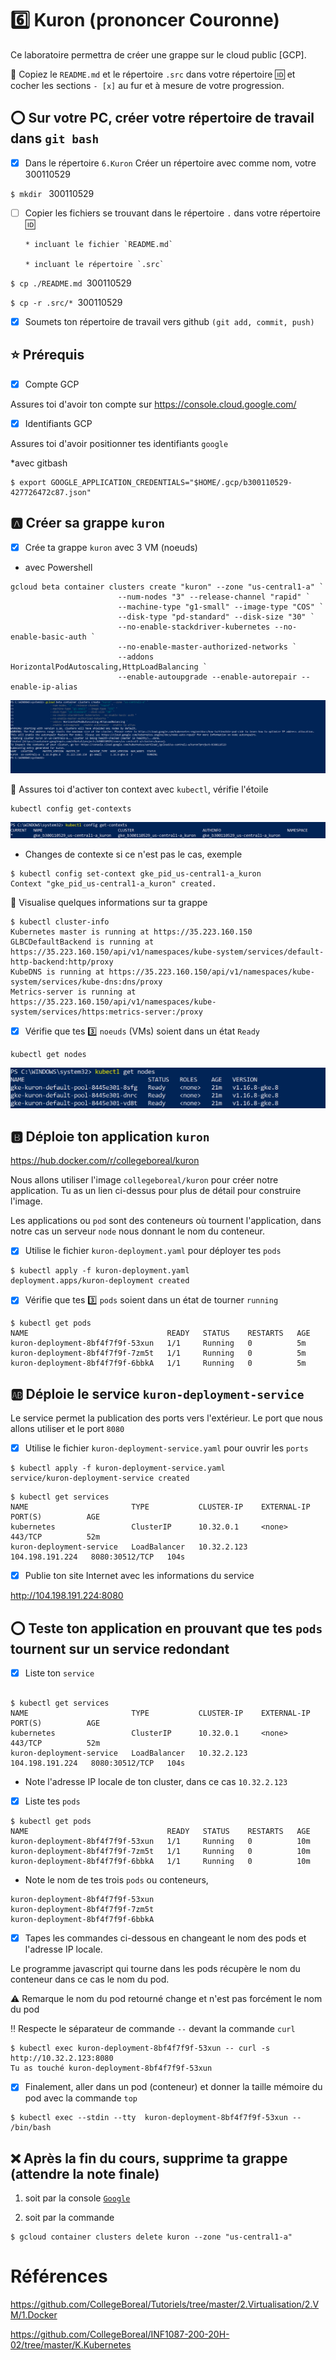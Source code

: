 # :six: Kuron (prononcer Couronne)

Ce laboratoire permettra de créer une grappe sur le cloud public [GCP]. 

:closed_book: Copiez le `README.md` et le répertoire `.src` dans votre répertoire :id: et cocher les sections `- [x]` au fur et à mesure de votre progression.

## :o: Sur votre PC, créer votre répertoire de travail dans `git bash`

- [X] Dans le répertoire `6.Kuron` Créer un répertoire avec comme nom, votre 300110529

`$ mkdir ` 300110529

- [ ] Copier les fichiers se trouvant dans le répertoire `.` dans votre répertoire :id:

      * incluant le fichier `README.md` 

      * incluant le répertoire `.src` 


`$ cp ./README.md `300110529` `

`$ cp -r .src/* `300110529` `

- [X] Soumets ton répertoire de travail vers github `(git add, commit, push)` 


## :star: Prérequis

- [X] Compte GCP

Assures toi d'avoir ton compte sur https://console.cloud.google.com/

- [X] Identifiants GCP 

Assures toi d'avoir positionner tes identifiants `google`

*avec gitbash

```
$ export GOOGLE_APPLICATION_CREDENTIALS="$HOME/.gcp/b300110529-427726472c87.json"
```

## :a: Créer sa grappe `kuron`

- [X] Crée ta grappe `kuron` avec 3 VM (noeuds)

* avec Powershell
```
gcloud beta container clusters create "kuron" --zone "us-central1-a" `
                        --num-nodes "3" --release-channel "rapid" `
                        --machine-type "g1-small" --image-type "COS" `
                        --disk-type "pd-standard" --disk-size "30" `
                        --no-enable-stackdriver-kubernetes --no-enable-basic-auth `
                        --no-enable-master-authorized-networks `
                        --addons HorizontalPodAutoscaling,HttpLoadBalancing `
                        --enable-autoupgrade --enable-autorepair --enable-ip-alias
```

![image](photo/Kuron.PNG)

:round_pushpin: Assures toi d'activer ton context avec `kubectl`, vérifie l'étoile
```
kubectl config get-contexts
```
![image](photo/kuron1.PNG)

* Changes de contexte si ce n'est pas le cas, exemple

```
$ kubectl config set-context gke_pid_us-central1-a_kuron
Context "gke_pid_us-central1-a_kuron" created.
```

:round_pushpin: Visualise quelques informations sur ta grappe

```
$ kubectl cluster-info
Kubernetes master is running at https://35.223.160.150
GLBCDefaultBackend is running at https://35.223.160.150/api/v1/namespaces/kube-system/services/default-http-backend:http/proxy
KubeDNS is running at https://35.223.160.150/api/v1/namespaces/kube-system/services/kube-dns:dns/proxy
Metrics-server is running at https://35.223.160.150/api/v1/namespaces/kube-system/services/https:metrics-server:/proxy
```

- [X] Vérifie que tes :three: `noeuds` (VMs) soient dans un état `Ready`

```
kubectl get nodes
```
![image](photo/Kuron2.PNG)

## :b: Déploie ton application `kuron`
https://hub.docker.com/r/collegeboreal/kuron

Nous allons utiliser l'image `collegeboreal/kuron` pour créer notre application. Tu as un lien ci-dessus pour plus de détail pour construire l'image.

Les applications ou `pod` sont des conteneurs où tournent l'application, dans notre cas un serveur `node` nous donnant le nom du conteneur.

- [X] Utilise le fichier `kuron-deployment.yaml` pour déployer tes `pods`

```
$ kubectl apply -f kuron-deployment.yaml 
deployment.apps/kuron-deployment created
```
- [X] Vérifie que tes :three: `pods` soient dans un état de tourner `running`

```
$ kubectl get pods
NAME                               READY   STATUS    RESTARTS   AGE
kuron-deployment-8bf4f7f9f-53xun   1/1     Running   0          5m
kuron-deployment-8bf4f7f9f-7zm5t   1/1     Running   0          5m
kuron-deployment-8bf4f7f9f-6bbkA   1/1     Running   0          5m
```

## :ab: Déploie le service `kuron-deployment-service`

Le service permet la publication des ports vers l'extérieur. Le port que nous allons utiliser et le port `8080`

- [X] Utilise le fichier `kuron-deployment-service.yaml` pour ouvrir les `ports`

```
$ kubectl apply -f kuron-deployment-service.yaml 
service/kuron-deployment-service created
```

```
$ kubectl get services
NAME                       TYPE           CLUSTER-IP    EXTERNAL-IP       PORT(S)          AGE
kubernetes                 ClusterIP      10.32.0.1     <none>            443/TCP          52m
kuron-deployment-service   LoadBalancer   10.32.2.123   104.198.191.224   8080:30512/TCP   104s
```

- [X] Publie ton site Internet avec les informations du service


http://104.198.191.224:8080

## :o: Teste ton application en prouvant que tes `pods` tournent sur un service redondant

- [X] Liste ton `service`

```

$ kubectl get services   
NAME                       TYPE           CLUSTER-IP    EXTERNAL-IP       PORT(S)          AGE
kubernetes                 ClusterIP      10.32.0.1     <none>            443/TCP          52m
kuron-deployment-service   LoadBalancer   10.32.2.123   104.198.191.224   8080:30512/TCP   104s

```
     
 * Note l'adresse IP locale de ton cluster, dans ce cas `10.32.2.123` 

- [X] Liste tes `pods`

```
$ kubectl get pods 
NAME                               READY   STATUS    RESTARTS   AGE
kuron-deployment-8bf4f7f9f-53xun   1/1     Running   0          10m
kuron-deployment-8bf4f7f9f-7zm5t   1/1     Running   0          10m
kuron-deployment-8bf4f7f9f-6bbkA   1/1     Running   0          10m

```

* Note le nom de tes trois `pods` ou conteneurs,
```
kuron-deployment-8bf4f7f9f-53xun
kuron-deployment-8bf4f7f9f-7zm5t
kuron-deployment-8bf4f7f9f-6bbkA
````


- [X] Tapes les commandes ci-dessous en changeant le nom des pods et l'adresse IP locale.

Le programme javascript qui tourne dans les pods récupère le nom du conteneur dans ce cas le nom du pod.

:warning: Remarque le nom du pod retourné change et n'est pas forcément le nom du pod

:bangbang: Respecte le séparateur de commande `--` devant la commande `curl`

```
$ kubectl exec kuron-deployment-8bf4f7f9f-53xun -- curl -s http://10.32.2.123:8080
Tu as touché kuron-deployment-8bf4f7f9f-53xun
```

- [X] Finalement, aller dans un pod (conteneur) et donner la taille mémoire du pod avec la commande `top`

```
$ kubectl exec --stdin --tty  kuron-deployment-8bf4f7f9f-53xun -- /bin/bash
```

## :x: Après la fin du cours, supprime ta grappe (attendre la note finale)

1. soit par la console [`Google`](https://console.cloud.google.com/)

1. soit par la commande
```
$ gcloud container clusters delete kuron --zone "us-central1-a"
```


# Références

https://github.com/CollegeBoreal/Tutoriels/tree/master/2.Virtualisation/2.VM/1.Docker

https://github.com/CollegeBoreal/INF1087-200-20H-02/tree/master/K.Kubernetes
